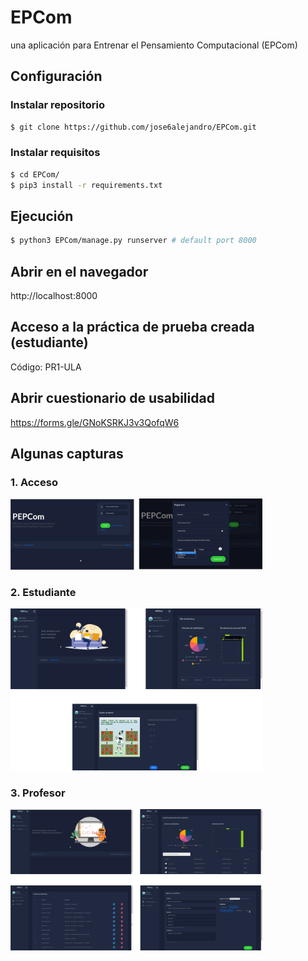# EPCom
una aplicación para Entrenar el Pensamiento Computacional (EPCom)

## Configuración
### Instalar repositorio
```bash
$ git clone https://github.com/jose6alejandro/EPCom.git
```
### Instalar requisitos
```bash
$ cd EPCom/
$ pip3 install -r requirements.txt
```
## Ejecución
```bash
$ python3 EPCom/manage.py runserver # default port 8000
```
## Abrir en el navegador 
http://localhost:8000

## Acceso a la práctica de prueba creada (estudiante)
Código: PR1-ULA

## Abrir cuestionario de usabilidad
https://forms.gle/GNoKSRKJ3v3QofqW6

## Algunas capturas

### 1. Acceso
<img src="PEPCom/static/assets/img/screenshots/c1.png" width="80%" height="80%"/>

### 2. Estudiante
<img src="PEPCom/static/assets/img/screenshots/c2.png" width="80%" height="80%"/>

### 3. Profesor
<img src="PEPCom/static/assets/img/screenshots/c3.png" width="80%" height="80%"/>

